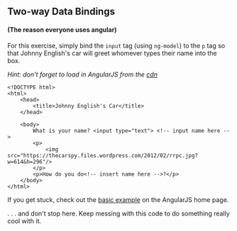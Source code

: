 ## Two-way Data Bindings
#### (The reason everyone uses angular)

For this exercise, simply bind the `input` tag (using `ng-model`) to the `p` tag so that Johnny English's car will greet whomever types their name into the box.

*Hint: don't forget to load in AngularJS from the [cdn](https://angularjs.org/)*

```
<!DOCTYPE html>
<html>
	<head>
		<title>Johnny English's Car</title>
	</head>
	
	<body>
		What is your name? <input type="text"> <!-- input name here -->
		<p>
			<img src="https://thecarspy.files.wordpress.com/2012/02/rrpc.jpg?w=614&h=296"/>
		</p>
		<p>How do you do<!-- insert name here -->?</p>
	</body>
</html>
```

If you get stuck, check out the [basic example](https://angularjs.org/#the-basics) on the AngularJS home page.

. . . and don't stop here. Keep messing with this code to do something really cool with it.